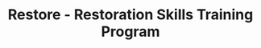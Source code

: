 ---
layout: repo
title: "Restore - Restoration Skills Training Program"
id: 21421
permalink: repos/21421/
---